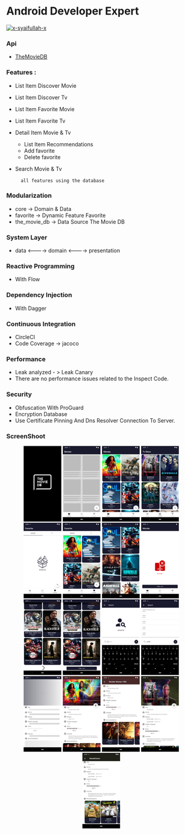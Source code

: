 # Android Developer Expert

[![x-syaifullah-x](https://circleci.com/gh/x-syaifullah-x/Android-Developer-Expert.svg?style=shield)](https://circleci.com/gh/x-syaifullah-x/Android-Developer-Expert)

### Api

* [TheMovieDB](https://developers.themoviedb.org/3/getting-started/introduction)

### Features :

* List Item Discover Movie
* List Item Discover Tv
* List Item Favorite Movie
* List Item Favorite Tv
* Detail Item Movie & Tv
    * List Item Recommendations
    * Add favorite
    * Delete favorite
* Search Movie & Tv

        all features using the database

### Modularization
* core -> Domain & Data
* favorite -> Dynamic Feature Favorite
* the_movie_db -> Data Source The Movie DB

### System Layer
* data <----> domain <----> presentation

### Reactive Programming
* With Flow

### Dependency Injection
* With Dagger

### Continuous Integration
* CircleCI
* Code Coverage -> jacoco

### Performance
* Leak analyzed - > Leak Canary
* There are no performance issues related to the Inspect Code.

### Security
* Obfuscation With ProGuard
* Encryption Database
* Use Certificate Pinning And Dns Resolver Connection To Server.

### ScreenShoot
<div align="center">
    <img src="https://github.com/x-syaifullah-x/Android-Developer-Expert/blob/submission_2/screenshoot/splash.png" width="100px"</img>
    <img src="https://github.com/x-syaifullah-x/Android-Developer-Expert/blob/submission_2/screenshoot/item_loading.png" width="100px"</img>
    <img src="https://github.com/x-syaifullah-x/Android-Developer-Expert/blob/submission_2/screenshoot/movie_discover.png" width="100px"</img>
    <img src="https://github.com/x-syaifullah-x/Android-Developer-Expert/blob/submission_2/screenshoot/tv_discover.png" width="100px"</img>
    <img src="https://github.com/x-syaifullah-x/Android-Developer-Expert/blob/submission_2/screenshoot/favorite_empty.png" width="100px"</img>
    <img src="https://github.com/x-syaifullah-x/Android-Developer-Expert/blob/submission_2/screenshoot/favorite_with_data.png" width="100px"</img>
    <img src="https://github.com/x-syaifullah-x/Android-Developer-Expert/blob/submission_2/screenshoot/item_discover_on_scroll.png" width="100px"</img>
    <img src="https://github.com/x-syaifullah-x/Android-Developer-Expert/blob/submission_2/screenshoot/error.png" width="100px"</img>
    <img src="https://github.com/x-syaifullah-x/Android-Developer-Expert/blob/submission_2/screenshoot/item_footer.png" width="100px"</img>
    <img src="https://github.com/x-syaifullah-x/Android-Developer-Expert/blob/submission_2/screenshoot/item_retry.png" width="100px"</img>
    <img src="https://github.com/x-syaifullah-x/Android-Developer-Expert/blob/submission_2/screenshoot/search.png" width="100px"</img>
    <img src="https://github.com/x-syaifullah-x/Android-Developer-Expert/blob/submission_2/screenshoot/search_with_data.png" width="100px"</img>
    <img src="https://github.com/x-syaifullah-x/Android-Developer-Expert/blob/submission_2/screenshoot/detail_loading.png" width="100px"</img>
    <img src="https://github.com/x-syaifullah-x/Android-Developer-Expert/blob/submission_2/screenshoot/detail_movie.png" width="100px"</img>
    <img src="https://github.com/x-syaifullah-x/Android-Developer-Expert/blob/submission_2/screenshoot/detail_movie_on_scroll.png" width="100px"</img>
    <img src="https://github.com/x-syaifullah-x/Android-Developer-Expert/blob/submission_2/screenshoot/detail_tv.png" width="100px"</img>
    <img src="https://github.com/x-syaifullah-x/Android-Developer-Expert/blob/submission_2/screenshoot/detail_tv_on_scroll.png" width="100px"</img>
</div>